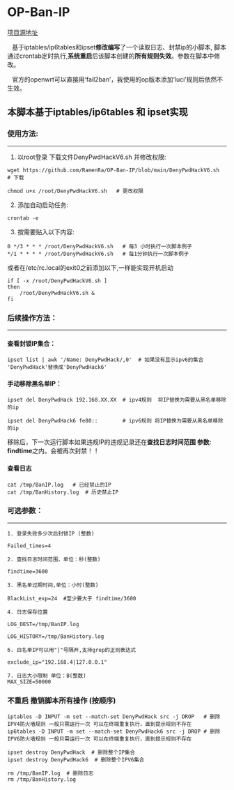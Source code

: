 # OP-Ban-IP
[项目源地址](https://github.com/vimers01/deny-ssh-password-attack)

&ensp; 基于iptables/ip6tables和ipset**修改编写**了一个读取日志、封禁ip的小脚本, 脚本通过crontab定时执行,**系统重启**后该脚本创建的**所有规则失效**。参数在脚本中修改。

&ensp; 官方的openwrt可以直接用‘fail2ban’，我使用的op版本添加‘luci’规则后依然不生效。
## 本脚本基于iptables/ip6tables 和 ipset实现
### 使用方法:
***

1. 以root登录 下载文件DenyPwdHackV6.sh 并修改权限:
```
wget https://github.com/RamenRa/OP-Ban-IP/blob/main/DenyPwdHackV6.sh  # 下载

chmod u+x /root/DenyPwdHackV6.sh   # 更改权限
```

2. 添加自动启动任务: 
```
crontab -e
```

3. 按需要贴入以下内容: 
```
0 */3 * * * /root/DenyPwdHackV6.sh   # 每3 小时执行一次脚本例子
*/1 * * * * /root/DenyPwdHackV6.sh   # 每1分钟执行一次脚本例子
```
或者在/etc/rc.local的exit0之前添加以下,一样能实现开机启动
```
if [ -x /root/DenyPwdHackV6.sh ] 
then
    /root/DenyPwdHackV6.sh &
fi
```


### 后续操作方法：
***
#### 查看封锁IP集合：
```
ipset list | awk '/Name: DenyPwdHack/,0'  # 如果没有显示ipv6的集合 'DenyPwdHack'替换成'DenyPwdHack6'
```
#### 手动移除黑名单IP：
```
ipset del DenyPwdHack 192.168.XX.XX  # ipv4规则  将IP替换为需要从黑名单移除的ip 

ipset del DenyPwdHack6 fe80::        # ipv6规则 将IP替换为需要从黑名单移除的ip
```
移除后，下一次运行脚本如果违规IP的违规记录还在**查找日志时间范围 参数: findtime**之内。会被再次封禁！！

#### 查看日志
```
cat /tmp/BanIP.log   # 已经禁止的IP
cat /tmp/BanHistory.log  # 历史禁止IP

```

### 可选参数：
***
```
1. 登录失败多少次后封锁IP (整数)

Failed_times=4

2. 查找日志时间范围，单位：秒(整数)
   
findtime=3600

3. 黑名单过期时间,单位：小时(整数)
   
BlackList_exp=24  #至少要大于 findtime/3600

4. 日志保存位置
 
LOG_DEST=/tmp/BanIP.log
   
LOG_HISTORY=/tmp/BanHistory.log

6. 白名单IP可以用"|"号隔开,支持grep的正则表达式
 
exclude_ip="192.168.4|127.0.0.1"

7. 日志大小限制 单位：B(整数)
MAX_SIZE=50000
```


### 不重启 撤销脚本所有操作 (按顺序)
```
iptables -D INPUT -m set --match-set DenyPwdHack src -j DROP   # 删除IPV4防火墙规则 一般只需运行一次 可以在终端重复执行，直到提示规则不存在 
ip6tables -D INPUT -m set --match-set DenyPwdHack6 src -j DROP # 删除IPV6防火墙规则 一般只需运行一次 可以在终端重复执行，直到提示规则不存在

ipset destroy DenyPwdHack  # 删除整个IP集合
ipset destroy DenyPwdHack6  # 删除整个IPV6集合

rm /tmp/BanIP.log  # 删除日志
rm /tmp/BanHistory.log

```
